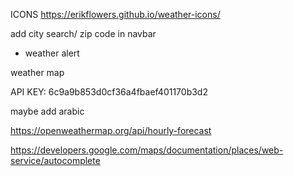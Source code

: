 ICONS
https://erikflowers.github.io/weather-icons/ 

add city search/ zip code in navbar
- weather alert

weather map

API KEY: 6c9a9b853d0cf36a4fbaef401170b3d2

maybe add arabic

https://openweathermap.org/api/hourly-forecast

https://developers.google.com/maps/documentation/places/web-service/autocomplete